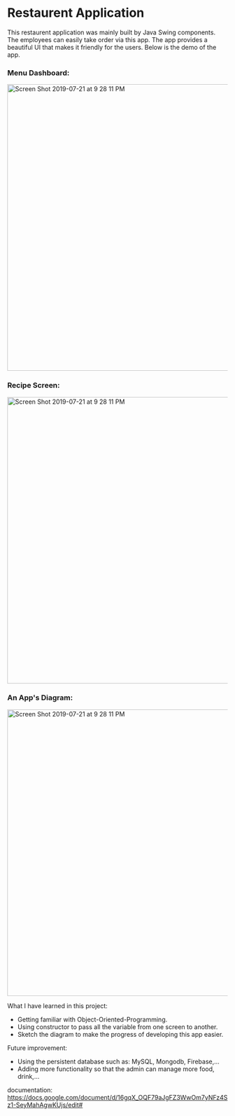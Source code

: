 # Restaurent Application
  This restaurent application was mainly built by Java Swing components. The employees can easily take order via this app. The app provides a beautiful UI that makes it friendly for the users.
  Below is the demo of the app.
  <h3>Menu Dashboard: </h3>
<img width="654" alt="Screen Shot 2019-07-21 at 9 28 11 PM" src="https://user-images.githubusercontent.com/42249214/62847096-4a069e80-bc89-11e9-8e27-6a9e772c8b45.png">

  <h3>Recipe Screen: </h3>
  <img width="654" alt="Screen Shot 2019-07-21 at 9 28 11 PM" src="https://user-images.githubusercontent.com/42249214/62847097-4a069e80-bc89-11e9-97bf-36c7aa0e1431.png">
  
  <h3>An App's Diagram: </h3>
  <img width="654" alt="Screen Shot 2019-07-21 at 9 28 11 PM" src="https://user-images.githubusercontent.com/42249214/61606305-82710a80-abfe-11e9-98c0-9196bdbd22ba.png">



What I have learned in this project:
  - Getting familiar with Object-Oriented-Programming.
  - Using constructor to pass all the variable from one screen to another.
  - Sketch the diagram to make the progress of developing this app easier.

Future improvement:
  - Using the persistent database such as: MySQL, Mongodb, Firebase,...
  - Adding more functionality so that the admin can manage more food, drink,...

documentation: https://docs.google.com/document/d/16gqX_OQF79aJgFZ3WwOm7yNFz4Sz1-SeyMahAgwKUjs/edit#
